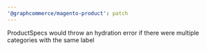```yaml
---
'@graphcommerce/magento-product': patch
---
```


ProductSpecs would throw an hydration error if there were multiple categories with the same label
